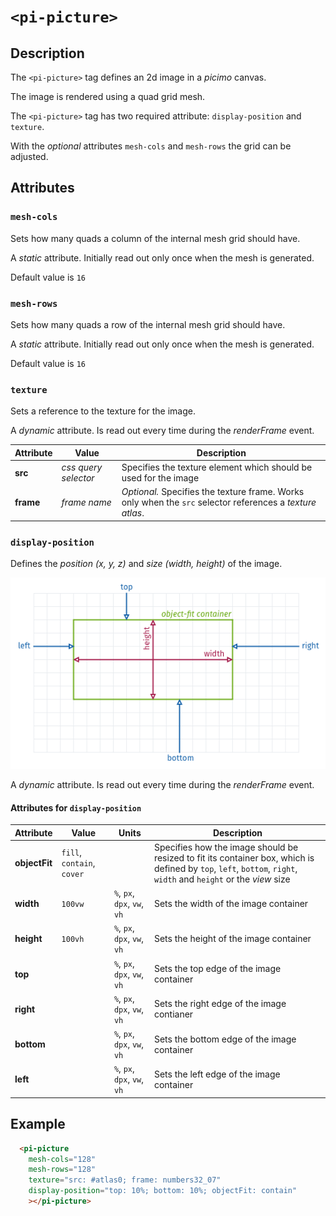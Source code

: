 # `<pi-picture>`

## Description

The `<pi-picture>` tag defines an 2d image in a *picimo* canvas.

The image is rendered using a quad grid mesh.

The `<pi-picture>` tag has two required attribute: `display-position` and `texture`.

With the *optional* attributes `mesh-cols` and `mesh-rows` the grid can be adjusted.

## Attributes

### `mesh-cols`

Sets how many quads a column of the internal mesh grid should have.

A *static* attribute. Initially read out only once when the mesh is generated.

Default value is `16`


### `mesh-rows`

Sets how many quads a row of the internal mesh grid should have.

A *static* attribute. Initially read out only once when the mesh is generated.

Default value is `16`


### `texture`

Sets a reference to the texture for the image.

A *dynamic* attribute. Is read out every time during the *renderFrame* event.

| Attribute | Value | Description |
|-----------|-------|-------------|
| __src__ | *css query selector* | Specifies the texture element which should be used for the image |
| __frame__ | *frame name* | *Optional.* Specifies the texture frame. Works only when the `src` selector references a *texture atlas*. |


### `display-position`

Defines the *position (x, y, z)* and *size (width, height)* of the image.

![picture display-position](../../../../doc/images/picture%20display-position.png)

A *dynamic* attribute. Is read out every time during the *renderFrame* event.

#### Attributes for `display-position`

| Attribute | Value | Units | Description |
|-----------|-------|-------|-------------|
| __objectFit__ | `fill`, `contain`, `cover` | | Specifies how the image should be resized to fit its container box, which is defined by `top`, `left`, `bottom`, `right`, `width` and `height` or the *view* size |
| __width__ | `100vw` | `%`, `px`, `dpx`, `vw`, `vh` | Sets the width of the image container |
| __height__ | `100vh` | `%`, `px`, `dpx`, `vw`, `vh` | Sets the height of the image container |
| __top__ | | `%`, `px`, `dpx`, `vw`, `vh` | Sets the top edge of the image container |
| __right__ | | `%`, `px`, `dpx`, `vw`, `vh` | Sets the right edge of the image contianer |
| __bottom__ | | `%`, `px`, `dpx`, `vw`, `vh` | Sets the bottom edge of the image container |
| __left__ | | `%`, `px`, `dpx`, `vw`, `vh` | Sets the left edge of the image container |


## Example

```html
  <pi-picture
    mesh-cols="128"
    mesh-rows="128"
    texture="src: #atlas0; frame: numbers32_07"
    display-position="top: 10%; bottom: 10%; objectFit: contain"
    ></pi-picture>
```
